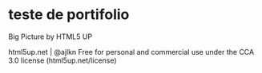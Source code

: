 # teste de portifolio

Big Picture by HTML5 UP


html5up.net | @ajlkn
Free for personal and commercial use under the CCA 3.0 license 
(html5up.net/license)
